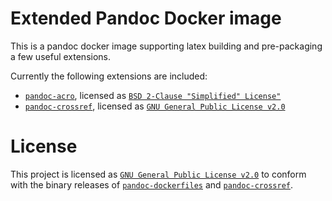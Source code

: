 # Extended Pandoc Docker image

This is a pandoc docker image supporting latex building and pre-packaging a few useful extensions.

Currently the following extensions are included:

- [`pandoc-acro`](https://github.com/kprussing/pandoc-acro), licensed as [`BSD 2-Clause "Simplified" License"`](https://github.com/kprussing/pandoc-acro/blob/trunk/LICENSE.rst)
- [`pandoc-crossref`](https://github.com/lierdakil/pandoc-crossref), licensed as [`GNU General Public License v2.0`](https://github.com/lierdakil/pandoc-crossref/blob/master/LICENSE)

# License

This project is licensed as [`GNU General Public License v2.0`](https://github.com/Siphalor/extended-pandoc-docker/blob/trunk/LICENSE.md) to conform with the binary releases of
[`pandoc-dockerfiles`](https://github.com/pandoc/dockerfiles) and [`pandoc-crossref`](https://github.com/lierdakil/pandoc-crossref).
